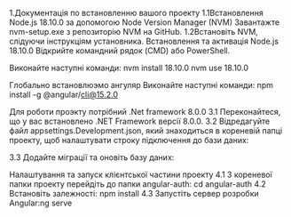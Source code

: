 1.Документація по встановленню вашого проекту 1.1Встановлення Node.js 18.10.0 за допомогою Node Version Manager (NVM) Завантажте nvm-setup.exe з репозиторію NVM на GitHub. 1.2Встановіть NVM, слідуючи інструкціям установника. Встановлення та активація Node.js 18.10.0 Відкрийте командний рядок (CMD) або PowerShell.

Виконайте наступні команди: nvm install 18.10.0 nvm use 18.10.0

Глобально встановлюэмо ангуляр
Виконайте наступні команди: npm install -g @angular/cli@15.2.0

Для роботи проэкту потрібний .Net framework 8.0.0 3.1 Переконайтеся, що у вас встановлено .NET Framework версії 8.0.0.
3.2 Відредагуйте файл appsettings.Development.json, який знаходиться в кореневій папці проекту, щоб налаштувати строку підключення до бази даних:

3.3 Додайте міграції та оновіть базу даних:

Налаштування та запуск клієнтської частини проекту 4.1 З кореневої папки проекту перейдіть до папки angular-auth: cd angular-auth 4.2 Встановіть залежності: npm install 4.3 Запустіть сервер розробки Angular:ng serve

